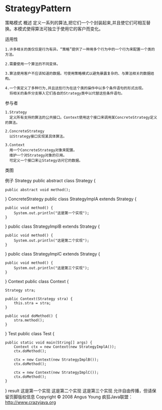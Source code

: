 # StrategyPattern
策略模式
 概述
    定义一系列的算法,把它们一个个封装起来,并且使它们可相互替换。本模式使得算法可独立于使用它的客户而变化。
 
 适用性
 
    1.许多相关的类仅仅是行为有异。“策略”提供了一种用多个行为中的一个行为来配置一个类的方法。

    2.需要使用一个算法的不同变体。

    3.算法使用客户不应该知道的数据。可使用策略模式以避免暴露复杂的、与算法相关的数据结构。

    4.一个类定义了多种行为,并且这些行为在这个类的操作中以多个条件语句的形式出现。
      将相关的条件分支移入它们各自的Strategy类中以代替这些条件语句。
			
 参与者
   
    1.Strategy
      定义所有支持的算法的公共接口。Context使用这个接口来调用某ConcreteStrategy定义的算法。

    2.ConcreteStrategy
      以Strategy接口实现某具体算法。

    3.Context
      用一个ConcreteStrategy对象来配置。
      维护一个对Strategy对象的引用。
      可定义一个接口来让Stategy访问它的数据。
 类图
 
 例子
Strategy 
public abstract class Strategy {

    public abstract void method();
}
ConcreteStrategy 
public class StrategyImplA extends Strategy {

    public void method() {
        System.out.println("这是第一个实现");
    }
}
public class StrategyImplB extends Strategy {

    public void method() {
        System.out.println("这是第二个实现");
    }
}
public class StrategyImplC extends Strategy {

    public void method() {
        System.out.println("这是第三个实现");
    }
}
Context 
public class Context {

    Strategy stra;
    
    public Context(Strategy stra) {
        this.stra = stra;
    }
    
    public void doMethod() {
        stra.method();
    }
}
Test 
public class Test {
    
    public static void main(String[] args) {
        Context ctx = new Context(new StrategyImplA());
        ctx.doMethod();
        
        ctx = new Context(new StrategyImplB());
        ctx.doMethod();
        
        ctx = new Context(new StrategyImplC());
        ctx.doMethod();
    }
}
result 
这是第一个实现
这是第二个实现
这是第三个实现
允许自由传播，但请保留页脚版权信息
Copyright © 2008 Angus Young
疯狂Java联盟：http://www.crazyjava.org 
